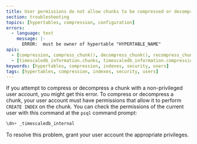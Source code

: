 ```yaml
---
title: User permissions do not allow chunks to be compressed or decompressed
section: troubleshooting
topics: [hypertables, compression, configuration]
errors:
  - language: text
    message: |-
      ERROR:  must be owner of hypertable "HYPERTABLE_NAME"
apis:
  - [compression, compress_chunk(), decompress_chunk(), recompress_chunk()]
  - [timescaledb_information.chunks, timescaledb_information.compression_settings]
keywords: [hypertables, compression, indexes, security, users]
tags: [hypertables, compression, indexes, security, users]
---
```


<!---
* Use this format for writing troubleshooting sections:
 - Cause: What causes the problem?
 - Consequence: What does the user see when they hit this problem?
 - Fix/Workaround: What can the user do to fix or work around the problem? Provide a "Resolving" Procedure if required.
 - Result: When the user applies the fix, what is the result when the same action is applied?
* Copy this comment at the top of every troubleshooting page
-->

If you attempt to compress or decompress a chunk with a non-privileged user
account, you might get this error. To compress or decompress a chunk, your user
account must have permissions that allow it to perform `CREATE INDEX` on the
chunk. You can check the permissions of the current user with this command at
the `psql` command prompt:

```sql
\dn+ _timescaledb_internal
```

To resolve this problem, grant your user account the appropriate privileges.
